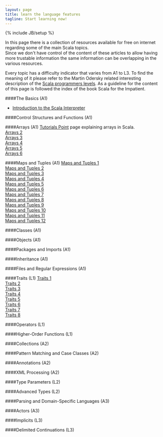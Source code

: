 ```yaml
---
layout: page
title: learn the language features
tagline: Start learning now!
---
```

{% include JB/setup %}

In this page there is a collection of resources available for free on internet regarding some of the main Scala topics.  
Since we don't have control of the content of these articles to allow having more trustable information the same information can be overlapping in the various resources.  

Every topic has a difficulty indicator that varies from A1 to L3. To find the meaning of it please refer to the Martin Odersky related interesting description of the [Scala programmers levels](http://www.scala-lang.org/old/node/8610).
As a guideline for the content of this page is followed the index of the book Scala for the Impatient. 

####The Basics (A1)
* [Introduction to the Scala Interpreter](http://alblue.bandlem.com/2007/10/scala-introduction-to-scala-interpreter.html)  

####Control Structures and Functions (A1)

####Arrays (A1)
[Tutorials Point](http://www.tutorialspoint.com/scala/scala_arrays.htm) page explaining arrays in Scala.  
[Arrays 2](http://www.scala-lang.org/api/2.11.1/index.html#scala.Array)  
[Arrays 3](http://www.scala-lang.org/docu/files/collections-api/collections_38.html)  
[Arrays 4](http://tutorials.jenkov.com/scala/arrays.html)  
[Arrays 5](http://alvinalexander.com/scala/scala-string-array-examples-how-create-arrays)  
[Arrays 6](http://stackoverflow.com/questions/3881013/array-initializing-in-scala)  


####Maps and Tuples (A1)
[Maps and Tuples 1](http://docs.scala-lang.org/overviews/collections/maps.html)  
[Maps and Tuples 2](http://www.scala-lang.org/api/2.11.1/index.html#scala.collection.immutable.Map)  
[Maps and Tuples 3](http://www.tutorialspoint.com/scala/scala_maps.htm)  
[Maps and Tuples 4](http://alvinalexander.com/scala/scala-maps-map-class-examples)  
[Maps and Tuples 5](http://www.brunton-spall.co.uk/post/2011/12/02/map-map-and-flatmap-in-scala/)  
[Maps and Tuples 6](http://stackoverflow.com/questions/6884298/why-is-scalas-syntax-for-tuples-so-unusual)   
[Maps and Tuples 7](http://www.tutorialspoint.com/scala/scala_tuples.htm)  
[Maps and Tuples 8](http://en.wikibooks.org/wiki/Scala/Tuples)  
[Maps and Tuples 9](http://stackoverflow.com/questions/3343934/simple-question-about-tuple-of-scala)  
[Maps and Tuples 10](http://alvinalexander.com/scala/scala-tuple-examples-syntax)  
[Maps and Tuples 11](http://www.sawp.com.br/blog/?p=1399)  
[Maps and Tuples 12](http://www.javacodegeeks.com/2011/10/scala-tutorial-maps-sets-groupby.html)  

####Classes (A1)

####Objects (A1)

####Packages and Imports (A1)

####Inheritance (A1)

####Files and Regular Expressions (A1)

####Traits (L1)
[Traits 1](http://www.scala-lang.org/old/node/126)  
[Traits 2](http://en.wikibooks.org/wiki/Scala/Traits)  
[Traits 3](http://joelabrahamsson.com/learning-scala-part-seven-traits/)  
[Traits 4](http://www.tutorialspoint.com/scala/scala_traits.htm)  
[Traits 5](http://workwithplay.com/blog/2013/06/26/scala-traits/)  
[Traits 6](http://booksites.artima.com/programming_in_scala_2ed/examples/html/ch12.html)  
[Traits 7](http://stackoverflow.com/questions/1991042/scala-traits-vs-abstract-classes)  
[Traits 8](https://blog.safaribooksonline.com/2013/05/30/traits-how-scala-tames-multiple-inheritance/)  

####Operators (L1)

####Higher-Order Functions (L1)

####Collections (A2)

####Pattern Matching and Case Classes (A2)

####Annotations (A2)

####XML Processing (A2)

####Type Parameters (L2)

####Advanced Types  (L2)

####Parsing and Domain-Specific Languages (A3)

####Actors (A3)

####Implicits (L3)

####Delimited Continuations (L3)